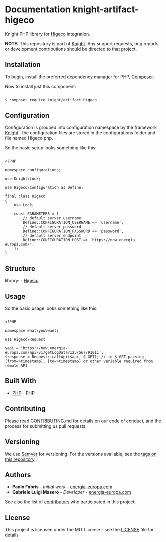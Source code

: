 # Documentation knight-artifact-higeco

Knight PHP library for [Higeco](https://www.higeco.com/) integration.

**NOTE:** This repository is part of [Knight](https://github.com/energia-source/knight). Any
support requests, bug reports, or development contributions should be directed to
that project.

## Installation

To begin, install the preferred dependency manager for PHP, [Composer](https://getcomposer.org/).

Now to install just this component:

```sh

$ composer require knight/artifact-higeco

```

## Configuration

Configuration is grouped into configuration namespace by the framework [Knight](https://github.com/energia-source/knight).
The configuration files are stored in the configurations folder and file named Higeco.php.

So the basic setup looks something like this:

```

<?PHP

namespace configurations;

use Knight\Lock;

use Higeco\Configuration as Define;

final class Higeco
{
	use Lock;

	const PARAMETERS = [
		// default server username
		Define::CONFIGURATION_USERNAME => 'username',
		// default server password
		Define::CONFIGURATION_PASSWORD => 'password',
		// default server endpoint
		Define::CONFIGURATION_HOST => 'https://now.energia-europa.com/',
	];
}

```

## Structure

library:
    - [Higeco](https://github.com/energia-source/knight-artifact-higeco/tree/main/lib)

## Usage

So the basic usage looks something like this:

```

<?PHP

namespace what\you\want;

use Higeco\Request

$api = 'https://now.energia-europa.com/api/v1/getLogData/123/567/91011';
$response = Request::callApi($api, $_GET); // in $_GET passing [from=>timestamp], [to=>timestamp] or other variable required from remote API

```

## Built With

* [PHP](https://www.php.net/) - PHP

## Contributing

Please read [CONTRIBUTING.md](https://github.com/energia-source/knight-artifact-higeco/blob/main/CONTRIBUTING.md) for details on our code of conduct, and the process for submitting us pull requests.

## Versioning

We use [SemVer](https://semver.org/) for versioning. For the versions available, see the [tags on this repository](https://github.com/energia-source/knight-artifact-higeco/tags). 

## Authors

* **Paolo Fabris** - *Initial work* - [energia-europa.com](https://www.energia-europa.com/)
* **Gabriele Luigi Masero** - *Developer* - [energia-europa.com](https://www.energia-europa.com/)

See also the list of [contributors](https://github.com/energia-source/knight-artifact-higeco/blob/main/CONTRIBUTORS.md) who participated in this project.

## License

This project is licensed under the MIT License - see the [LICENSE](LICENSE) file for details